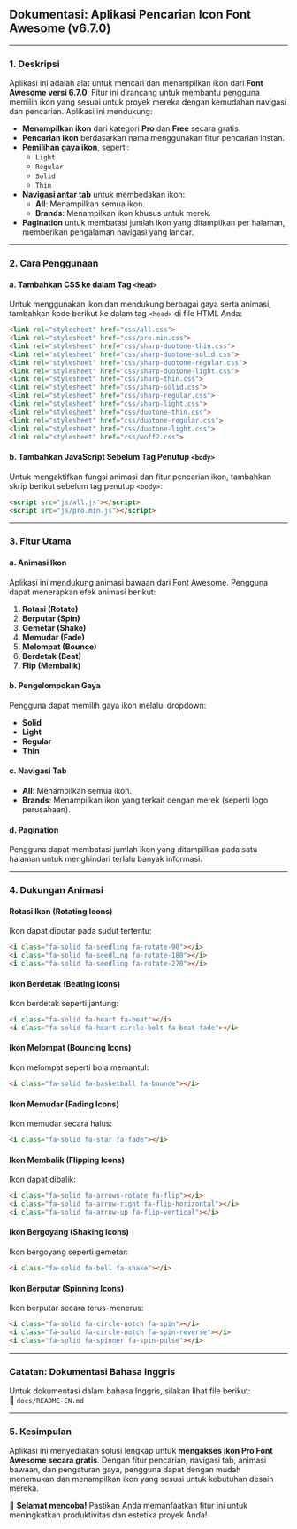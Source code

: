 ## **Dokumentasi: Aplikasi Pencarian Icon Font Awesome (v6.7.0)**

---

### **1. Deskripsi**
Aplikasi ini adalah alat untuk mencari dan menampilkan ikon dari **Font Awesome versi 6.7.0**. Fitur ini dirancang untuk membantu pengguna memilih ikon yang sesuai untuk proyek mereka dengan kemudahan navigasi dan pencarian. Aplikasi ini mendukung:

- **Menampilkan ikon** dari kategori **Pro** dan **Free** secara gratis.
- **Pencarian ikon** berdasarkan nama menggunakan fitur pencarian instan.
- **Pemilihan gaya ikon**, seperti:
  - `Light`
  - `Regular`
  - `Solid`
  - `Thin`
- **Navigasi antar tab** untuk membedakan ikon:
  - **All**: Menampilkan semua ikon.
  - **Brands**: Menampilkan ikon khusus untuk merek.
- **Pagination** untuk membatasi jumlah ikon yang ditampilkan per halaman, memberikan pengalaman navigasi yang lancar.

---

### **2. Cara Penggunaan**
#### **a. Tambahkan CSS ke dalam Tag `<head>`**
Untuk menggunakan ikon dan mendukung berbagai gaya serta animasi, tambahkan kode berikut ke dalam tag `<head>` di file HTML Anda:
```html
<link rel="stylesheet" href="css/all.css">
<link rel="stylesheet" href="css/pro.min.css">
<link rel="stylesheet" href="css/sharp-duotone-thin.css">
<link rel="stylesheet" href="css/sharp-duotone-solid.css">
<link rel="stylesheet" href="css/sharp-duotone-regular.css">
<link rel="stylesheet" href="css/sharp-duotone-light.css">
<link rel="stylesheet" href="css/sharp-thin.css">
<link rel="stylesheet" href="css/sharp-solid.css">
<link rel="stylesheet" href="css/sharp-regular.css">
<link rel="stylesheet" href="css/sharp-light.css">
<link rel="stylesheet" href="css/duotone-thin.css">
<link rel="stylesheet" href="css/duotone-regular.css">
<link rel="stylesheet" href="css/duotone-light.css">
<link rel="stylesheet" href="css/woff2.css">
```

#### **b. Tambahkan JavaScript Sebelum Tag Penutup `<body>`**
Untuk mengaktifkan fungsi animasi dan fitur pencarian ikon, tambahkan skrip berikut sebelum tag penutup `<body>`:
```html
<script src="js/all.js"></script>
<script src="js/pro.min.js"></script>
```

---

### **3. Fitur Utama**
#### **a. Animasi Ikon**
Aplikasi ini mendukung animasi bawaan dari Font Awesome. Pengguna dapat menerapkan efek animasi berikut:

1. **Rotasi (Rotate)**
2. **Berputar (Spin)**
3. **Gemetar (Shake)**
4. **Memudar (Fade)**
5. **Melompat (Bounce)**
6. **Berdetak (Beat)**
7. **Flip (Membalik)**

#### **b. Pengelompokan Gaya**
Pengguna dapat memilih gaya ikon melalui dropdown:
- **Solid**
- **Light**
- **Regular**
- **Thin**

#### **c. Navigasi Tab**
- **All**: Menampilkan semua ikon.
- **Brands**: Menampilkan ikon yang terkait dengan merek (seperti logo perusahaan).

#### **d. Pagination**
Pengguna dapat membatasi jumlah ikon yang ditampilkan pada satu halaman untuk menghindari terlalu banyak informasi.

---

### **4. Dukungan Animasi**

#### **Rotasi Ikon (Rotating Icons)**
Ikon dapat diputar pada sudut tertentu:
```html
<i class="fa-solid fa-seedling fa-rotate-90"></i>
<i class="fa-solid fa-seedling fa-rotate-180"></i>
<i class="fa-solid fa-seedling fa-rotate-270"></i>
```

#### **Ikon Berdetak (Beating Icons)**
Ikon berdetak seperti jantung:
```html
<i class="fa-solid fa-heart fa-beat"></i>
<i class="fa-solid fa-heart-circle-bolt fa-beat-fade"></i>
```

#### **Ikon Melompat (Bouncing Icons)**
Ikon melompat seperti bola memantul:
```html
<i class="fa-solid fa-basketball fa-bounce"></i>
```

#### **Ikon Memudar (Fading Icons)**
Ikon memudar secara halus:
```html
<i class="fa-solid fa-star fa-fade"></i>
```

#### **Ikon Membalik (Flipping Icons)**
Ikon dapat dibalik:
```html
<i class="fa-solid fa-arrows-rotate fa-flip"></i>
<i class="fa-solid fa-arrow-right fa-flip-horizontal"></i>
<i class="fa-solid fa-arrow-up fa-flip-vertical"></i>
```

#### **Ikon Bergoyang (Shaking Icons)**
Ikon bergoyang seperti gemetar:
```html
<i class="fa-solid fa-bell fa-shake"></i>
```

#### **Ikon Berputar (Spinning Icons)**
Ikon berputar secara terus-menerus:
```html
<i class="fa-solid fa-circle-notch fa-spin"></i>
<i class="fa-solid fa-circle-notch fa-spin-reverse"></i>
<i class="fa-solid fa-spinner fa-spin-pulse"></i>
```

---

### **Catatan: Dokumentasi Bahasa Inggris**
Untuk dokumentasi dalam bahasa Inggris, silakan lihat file berikut:  
📂 `docs/README-EN.md`

---

### **5. Kesimpulan**
Aplikasi ini menyediakan solusi lengkap untuk **mengakses ikon Pro Font Awesome secara gratis**. Dengan fitur pencarian, navigasi tab, animasi bawaan, dan pengaturan gaya, pengguna dapat dengan mudah menemukan dan menampilkan ikon yang sesuai untuk kebutuhan desain mereka.

🎉 **Selamat mencoba!** Pastikan Anda memanfaatkan fitur ini untuk meningkatkan produktivitas dan estetika proyek Anda!
